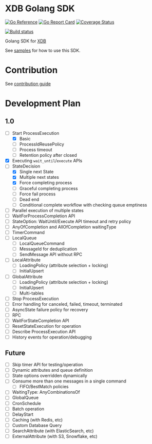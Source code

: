 # XDB Golang SDK
[![Go Reference](https://pkg.go.dev/badge/github.com/xdblab/xdb-golang-sdk.svg)](https://pkg.go.dev/github.com/xdblab/xdb-golang-sdk)
[![Go Report Card](https://goreportcard.com/badge/github.com/xdblab/xdb-golang-sdk)](https://goreportcard.com/report/github.com/xdblab/xdb-golang-sdk)
[![Coverage Status](https://codecov.io/github/xdblab/xdb-golang-sdk/coverage.svg?branch=release)](https://app.codecov.io/gh/xdblab/xdb-golang-sdk/branch/main)

[![Build status](https://github.com/xdblab/xdb-golang-sdk/actions/workflows/ci-integ-test.yml/badge.svg?branch=release)](https://github.com/xdblab/xdb-golang-sdk/actions/workflows/ci-integ-test.yml)


Golang SDK for [XDB](https://github.com/xdblab/xdb)

See [samples](https://github.com/xdblab/xdb-golang-samples) for how to use this SDK.
# Contribution
See [contribution guide](CONTRIBUTION.md)

# Development Plan

## 1.0
- [ ] Start ProcessExecution
  - [x] Basic
  - [ ] ProcessIdReusePolicy
  - [ ] Process timeout
  - [ ] Retention policy after closed
- [x] Executing `wait_until`/`execute` APIs 
- [ ] StateDecision
  - [x] Single next State
  - [x] Multiple next states
  - [x] Force completing process
  - [ ] Graceful completing process
  - [ ] Force fail process
  - [ ] Dead end
  - [ ] Conditional complete workflow with checking queue emptiness
- [ ] Parallel execution of multiple states
- [ ] WaitForProcessCompletion API
- [ ] StateOption: WaitUntil/Execute API timeout and retry policy
- [ ] AnyOfCompletion and AllOfCompletion waitingType
- [ ] TimerCommand
- [ ] LocalQueue
  - [ ] LocalQueueCommand
  - [ ] MessageId for deduplication
  - [ ] SendMessage API without RPC
- [ ] LocalAttribute
  - [ ] LoadingPolicy (attribute selection + locking)
  - [ ] InitialUpsert
- [ ] GlobalAttribute
  - [ ] LoadingPolicy (attribute selection + locking)
  - [ ] InitialUpsert
  - [ ] Multi-tables
- [ ] Stop ProcessExecution
- [ ] Error handling for canceled, failed, timeout, terminated
- [ ] AsyncState failure policy for recovery 
- [ ] RPC
- [ ] WaitForStateCompletion API
- [ ] ResetStateExecution for operation
- [ ] Describe ProcessExecution API
- [ ] History events for operation/debugging

## Future

- [ ] Skip timer API for testing/operation
- [ ] Dynamic attributes and queue definition
- [ ] State options overridden dynamically
- [ ] Consume more than one messages in a single command
  - [ ] FIFO/BestMatch policies
- [ ] WaitingType: AnyCombinationsOf
- [ ] GlobalQueue
- [ ] CronSchedule
- [ ] Batch operation
- [ ] DelayStart
- [ ] Caching (with Redis, etc)
- [ ] Custom Database Query
- [ ] SearchAttribute (with ElasticSearch, etc)
- [ ] ExternalAttribute (with S3, Snowflake, etc)